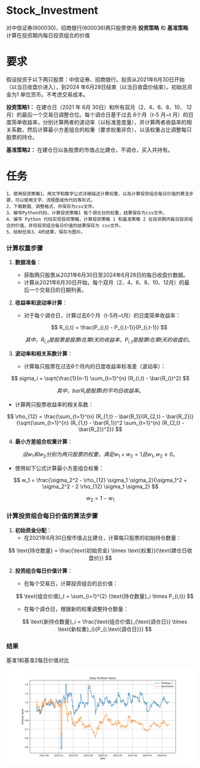 # Stock_Investment
对中信证券(600030)、招商银行(600036)两只股票使用 **投资策略** 和 **基准策略** 计算在投资期内每日投资组合的价值

# 要求
假设投资于以下两只股票：中信证券、招商银行。投资从2021年6月30日开始（以当日收盘价进入），到2024 年6月28日结束（以当日收盘价结束）。初始总资金为1 单位货币。不考虑交易成本。

**投资策略1：** 在建仓日（2021 年 6月 30日）和所有双月（2、4、6、8、10、 12月）的最后一个交易日调整仓位。每个调仓日基于过去 6个月（t-5 月~t 月）的日度简单收益率，分别计算两者的波动率（以标准差度量），并计算两者收益率的相关系数，然后计算最小方差组合的权重（要求权重非负），以该权重占比调整每只股票的持仓。

**基准策略2：** 在建仓日以各股票的市值占比建仓，不调仓，买入并持有。

# 任务
```
1、使用投资策略1，用文字和数学公式详细描述计算权重、以及计算投资组合每日价值的算法步骤，可以使用文字、流程图或伪代码等形式。
2、下载数据、调整格式、并保存为csv文件。
3、编写Python代码，计算投资策略1 每个调仓日的权重，结果保存为csv文件。
4、编写 Python 代码实现投资策略，计算投资策略 1 和基准策略 2 在投资期内每日投资组合的价值，并将投资组合每日价值的结果保存为 csv文件。
5、绘制任务3、4的结果，保存为图片。
```



### 计算权重步骤

1. **数据准备**：
   - 获取两只股票从2021年6月30日至2024年6月28日的每日收盘价数据。
   - 计算从2021年6月30日开始，每个双月（2、4、6、8、10、12月）的最后一个交易日的日期列表。

2. **收益率和波动率计算**：
   - 对于每个调仓日，计算过去6个月（t-5月~t月）的日度简单收益率：

     $$
     R_{i,t} = \frac{P_{i,t} - P_{i,t-1}}{P_{i,t-1}}
     $$
   
     $$
     其中，R_{i,t}是股票是股票 i 在第 t 天的收益率，  P_{i,t}  是股票  i  在第  t  天的收盘价。
     $$
   
3. **波动率和相关系数计算**：
   
   - 计算每只股票在过去6个月内的日度收益率标准差（波动率）：

     
$$
     sigma_i = \sqrt{\frac{1}{n-1} \sum_{t=1}^{n} (R_{i,t} - \bar{R_i})^2}
$$

$$
     其中，  bar{R_i}  是股票  i  的平均日收益率。
$$
     
     
     
   - 计算两只股票收益率的相关系数：

$$
     \rho_{12} = \frac{\sum_{t=1}^{n} (R_{1,t} - \bar{R_1})(R_{2,t} - \bar{R_2})}{\sqrt{\sum_{t=1}^{n} (R_{1,t} - \bar{R_1})^2 \sum_{t=1}^{n} (R_{2,t} - \bar{R_2})^2}} 
$$
   
4. **最小方差组合权重计算**：

$$
     设  w_1  和  w_2  分别为两只股票的权重，满足  w_1 + w_2 = 1  且  w_1, w_2 \geq 0 。
$$
   
   - 使用如下公式计算最小方差组合权重：

$$
     w_1 = \frac{\sigma_2^2 - \rho_{12} \sigma_1 \sigma_2}{\sigma_1^2 + \sigma_2^2 - 2 \rho_{12} \sigma_1 \sigma_2}
$$
  
$$   
     w_2 = 1 - w_1
$$

### 计算投资组合每日价值的算法步骤

1. **初始资金分配**：
   - 在2021年6月30日按市值占比建仓，计算每只股票的初始持仓数量：

$$
     \text{持仓数量} = \frac{\text{初始资金} \times \text{权重}}{\text{建仓日收盘价}}
$$

2. **投资组合每日价值计算**：
   - 在每个交易日，计算投资组合的总价值：

    $$
    \text{组合价值}_t = \sum_{i=1}^{2} (\text{持仓数量}_i \times P_{i,t})
    $$

   - 在每个调仓日，根据新的权重调整持仓数量：

    $$
    \text{新持仓数量}_i = \frac{\text{组合价值}_{\text{调仓日}} \times \text{新权重}_i}{P_{i,\text{调仓日}}} 
    $$

### 结果
基准1和基准2每日价值对比

![1](./result/portfolio_values.png)